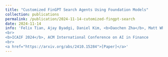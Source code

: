 ```yaml
---
title: "Customized FinGPT Search Agents Using Foundation Models"
collection: publications
permalink: /publication/2024-11-14-cutomized-fingpt-search
date: 2024-11-14
info: 'Felix Tian, Ajay Byadgi, Daniel Kim, <b>Daochen Zha</b>, Matt White, Kairong Xiao, Xiao-Yang Liu Yanglet
<br>
<b>ICAIF 2024</b>, ACM International Conference on AI in Finance
<br>
<a href="https://arxiv.org/abs/2410.15284">[Paper]</a>'
---
```

